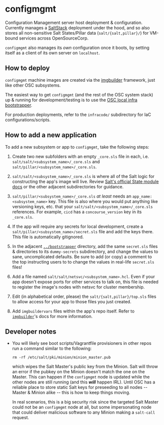 configmgmt
==========

Configuration Management server host deployment & configuration. Currently
manages a [SaltStack](https://docs.saltproject.io) deployment under the hood,
and so also stores all non-sensitive Salt States/Pillar data
(`salt/{salt,pillar}/`) for VM-bound services across OpenSourceCorp.

`configmgmt` also manages its *own* configuration once it boots, by setting
itself as a client of its own server on `localhost`.

How to deploy
-------------

`configmgmt` machine images are created via the [imgbuilder](../imgbuilder)
framework, just like other OSC subsystems.

The easiest way to get `configmgmt` (and the rest of the OSC system stack) up &
running for development/testing is to use the [OSC local infra
bootstrapper](../bootstrapper).

For production deployments, refer to the `infracode/` subdirectory for IaC
configurations/scripts.

How to add a new application
----------------------------

To add a new subsystem or app to `configmgmt`, take the following steps:

1. Create two new subfolders with an empty `_core.sls` file in each, i.e.
   `salt/salt/<subsystem_name>/_core.sls` and
   `salt/pillar/<subsystem_name>/_core.sls`.

1. `salt/salt/<subsystem_name>/_core.sls` is where all of the Salt logic for
   constructing the app's image will live. Review [Salt's official State module
   docs](https://docs.saltproject.io/en/latest/ref/states/all/) or the other
   adjacent subdirectories for guidance.

1. `salt/pillar/<subsystem_name>/_core.sls` *at least* needs an `app_name:
   <subsystem_name>` key. This file is also where you would put anything like
   versioning keys, etc. that your `salt/salt/<subsystem_name>/_core.sls`
   references. For example, `cicd` has a `concourse_version` key in its
   `_core.sls`.

1. If the app will require any secrets for local development, create a
   `salt/pillar/<subsystem_name>/secret.sls` file and add the keys there. This
   file is automatically gitignored.

1. In the adjacent [`../bootstrapper`](../bootstrapper) directory, add the same
   `secret.sls` files & directories to its `dummy-secrets` subdirectory, and
   change the values to sane, uncomplicated defaults. Be sure to add (or copy) a
   comment to the top instructing users to to change the values in real-life
   `secret.sls` files!

1. Add a file named `salt/salt/netsvc/<subsystem_name>.hcl`. Even if your app
   doesn't expose ports for other services to talk on, this file is needed to
   register the image's nodes with netsvc for cluster membership.

1. Edit (in alphabetical order, please) the `salt/{salt,pillar}/top.sls` files
   to allow access for your app to those files you just created.

1. Add `imgbuildervars` files within the app's repo itself. Refer to
   [`imgbuilder`](../imgbuilder)'s docs for more information.

Developer notes
---------------

* You will likely see boot scripts/Vagrantfile provisioners in other repos run a
  command similar to the following:

      rm -rf /etc/salt/pki/minion/minion_master.pub

  which wipes the Salt Master's public key from the Minion. Salt will throw an
  error if the pubkey on the Minion doesn't match the one on the Master. This
  can happen if the `configmgmt` node is updated while the other nodes are still
  running (and this ***will*** happen IRL). Until OSC has a reliable place to
  store static Salt keys for preseeding to all nodes -- Master & Minion alike --
  this is how to keep things moving.

  In real scenarios, this is a big security risk since the targeted Salt Master
  could not be an `configmgmt` node at all, but some impersonating node that
  could deliver malicious software to any Minion making a `salt-call` request.
